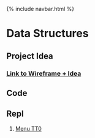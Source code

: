 {% include navbar.html %}



# Data Structures
## Project Idea
### [Link to Wireframe + Idea](https://ninjabreadlord.github.io/grup-grass/webProject) 
## Code
## Repl
1. [Menu TT0](https://replit.com/@EverittC/Tri-3-Everitt-Cheng#repl/menu.py)
